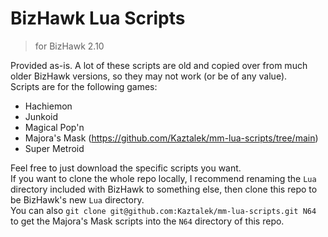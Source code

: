 # BizHawk Lua Scripts
> for BizHawk 2.10

Provided as-is. A lot of these scripts are old and copied over from much older BizHawk versions, so they may not work (or be of any value).\
Scripts are for the following games:

- Hachiemon
- Junkoid
- Magical Pop'n
- Majora's Mask (https://github.com/Kaztalek/mm-lua-scripts/tree/main)
- Super Metroid

Feel free to just download the specific scripts you want.\
If you want to clone the whole repo locally, I recommend renaming the `Lua` directory included with BizHawk to something else, then clone this repo to be BizHawk's new `Lua` directory.\
You can also `git clone git@github.com:Kaztalek/mm-lua-scripts.git N64` to get the Majora's Mask scripts into the `N64` directory of this repo.
